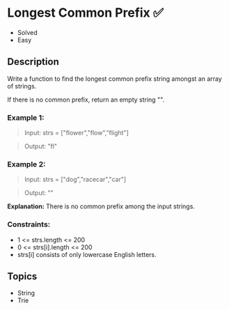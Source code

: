 # Longest Common Prefix ✅
- Solved
- Easy

## Description

Write a function to find the longest common prefix string amongst an array of strings.

If there is no common prefix, return an empty string "".

### Example 1:

> Input: strs = ["flower","flow","flight"]

> Output: "fl"

### Example 2:

> Input: strs = ["dog","racecar","car"]

> Output: ""

**Explanation:** There is no common prefix among the input strings.
 

### Constraints:

- 1 <= strs.length <= 200
- 0 <= strs[i].length <= 200
- strs[i] consists of only lowercase English letters.

## Topics
- String
- Trie

